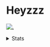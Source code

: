 # Heyzzz  

[![.](https://skillicons.dev/icons?i=js,java)](https://skillicons.dev)  

<details>
<summary>Stats</summary
<!--START_SECTION:waka-->

```txt
YAML         1 hr 51 mins    ██████████░░░░░░░░░░░░░░░   39.76 %
TypeScript   1 hr 20 mins    ███████░░░░░░░░░░░░░░░░░░   28.52 %
Batchfile    57 mins         █████▒░░░░░░░░░░░░░░░░░░░   20.67 %
Bash         19 mins         █▓░░░░░░░░░░░░░░░░░░░░░░░   06.79 %
JavaScript   11 mins         █░░░░░░░░░░░░░░░░░░░░░░░░   04.13 %
```

<!--END_SECTION:waka-->
</details>
